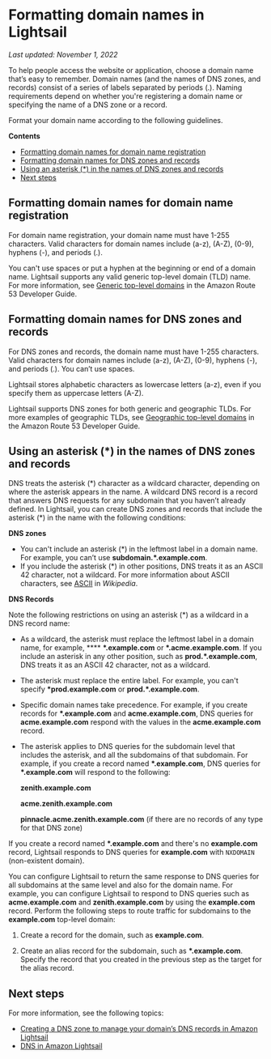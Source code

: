 # Formatting domain names in Lightsail<a name="amazon-lightsail-domain-name-format"></a>

 *Last updated: November 1, 2022* 

To help people access the website or application, choose a domain name that’s easy to remember\. Domain names \(and the names of DNS zones, and records\) consist of a series of labels separated by periods \(\.\)\. Naming requirements depend on whether you're registering a domain name or specifying the name of a DNS zone or a record\.

Format your domain name according to the following guidelines\.

**Contents**
+ [Formatting domain names for domain name registration](#formatting-for-registration)
+ [Formatting domain names for DNS zones and records](#formatting-for-dns-zones-and-records)
+ [Using an asterisk \(\*\) in the names of DNS zones and records](#using-asterisk)
+ [Next steps](#domain-name-format-next-steps)

## Formatting domain names for domain name registration<a name="formatting-for-registration"></a>

For domain name registration, your domain name must have 1\-255 characters\. Valid characters for domain names include \(a\-z\), \(A\-Z\), \(0\-9\), hyphens \(\-\), and periods \(\.\)\.

You can't use spaces or put a hyphen at the beginning or end of a domain name\. Lightsail supports any valid generic top\-level domain \(TLD\) name\. For more information, see [Generic top\-level domains](https://docs.aws.amazon.com/Route53/latest/DeveloperGuide/registrar-tld-list-generic.html) in the Amazon Route 53 Developer Guide\.

## Formatting domain names for DNS zones and records<a name="formatting-for-dns-zones-and-records"></a>

For DNS zones and records, the domain name must have 1\-255 characters\. Valid characters for domain names include \(a\-z\), \(A\-Z\), \(0\-9\), hyphens \(\-\), and periods \(\.\)\. You can’t use spaces\.

Lightsail stores alphabetic characters as lowercase letters \(a\-z\), even if you specify them as uppercase letters \(A\-Z\)\.

Lightsail supports DNS zones for both generic and geographic TLDs\. For more examples of geographic TLDs, see [Geographic top\-level domains](https://docs.aws.amazon.com/Route53/latest/DeveloperGuide/registrar-tld-list.html#registrar-tld-list-index-geographic) in the Amazon Route 53 Developer Guide\.

## Using an asterisk \(\*\) in the names of DNS zones and records<a name="using-asterisk"></a>

DNS treats the asterisk \(\*\) character as a wildcard character, depending on where the asterisk appears in the name\. A wildcard DNS record is a record that answers DNS requests for any subdomain that you haven’t already defined\. In Lightsail, you can create DNS zones and records that include the asterisk \(\*\) in the name with the following conditions: 

**DNS zones**
+ You can't include an asterisk \(\*\) in the leftmost label in a domain name\. For example, you can’t use **subdomain\.\*\.example\.com**\.
+ If you include the asterisk \(\*\) in other positions, DNS treats it as an ASCII 42 character, not a wildcard\. For more information about ASCII characters, see [ASCII](https://en.wikipedia.org/wiki/ASCII) in *Wikipedia*\.

**DNS Records**

Note the following restrictions on using an asterisk \(\*\) as a wildcard in a DNS record name:
+ As a wildcard, the asterisk must replace the leftmost label in a domain name, for example, **** **\*\.example\.com** or **\*\.acme\.example\.com**\. If you include an asterisk in any other position, such as **prod\.\*\.example\.com**, DNS treats it as an ASCII 42 character, not as a wildcard\.
+ The asterisk must replace the entire label\. For example, you can't specify **\*prod\.example\.com** or **prod\.\*\.example\.com**\.
+ Specific domain names take precedence\. For example, if you create records for **\*\.example\.com** and **acme\.example\.com**, DNS queries for **acme\.example\.com** respond with the values in the **acme\.example\.com** record\.
+ The asterisk applies to DNS queries for the subdomain level that includes the asterisk, and all the subdomains of that subdomain\. For example, if you create a record named **\*\.example\.com**, DNS queries for **\*\.example\.com** will respond to the following:

  **zenith\.example\.com** 

  **acme\.zenith\.example\.com**

  **pinnacle\.acme\.zenith\.example\.com** \(if there are no records of any type for that DNS zone\)

If you create a record named **\*\.example\.com** and there's no **example\.com** record, Lightsail responds to DNS queries for **example\.com** with `NXDOMAIN` \(non\-existent domain\)\.

You can configure Lightsail to return the same response to DNS queries for all subdomains at the same level and also for the domain name\. For example, you can configure Lightsail to respond to DNS queries such as **acme\.example\.com** and **zenith\.example\.com** by using the **example\.com** record\. Perform the following steps to route traffic for subdomains to the **example\.com** top\-level domain:

1. Create a record for the domain, such as **example\.com**\.

1. Create an alias record for the subdomain, such as **\*\.example\.com**\. Specify the record that you created in the previous step as the target for the alias record\.

## Next steps<a name="domain-name-format-next-steps"></a>

For more information, see the following topics:
+ [Creating a DNS zone to manage your domain’s DNS records in Amazon Lightsail](lightsail-how-to-create-dns-entry.md)
+ [DNS in Amazon Lightsail](understanding-dns-in-amazon-lightsail.md)